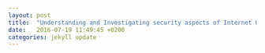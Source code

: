 ```yaml
---
layout: post
title:	"Understanding and Investigating security aspects of Internet Of Things(IOT)"
date:	2016-07-19 11:49:45 +0200
categories:	jekyll update
---
```

